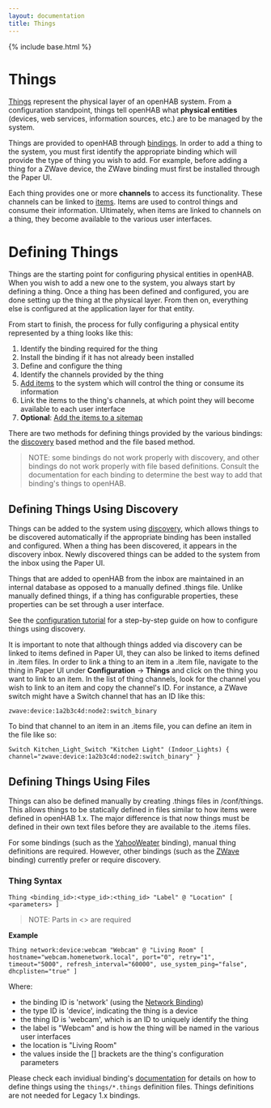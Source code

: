 ```yaml
---
layout: documentation
title: Things
---
```


{% include base.html %}

# Things

[Things]({{base}}/concepts/things.html) represent the physical layer of an openHAB system.
From a configuration standpoint, things tell openHAB what **physical entities** (devices, web services, information sources, etc.) are to be managed by the system.

Things are provided to openHAB through [bindings]({{base}}/addons/bindings.html). 
In order to add a thing to the system, you must first identify the appropriate binding which will provide the type of thing you wish to add.
For example, before adding a thing for a ZWave device, the ZWave binding must first be installed through the Paper UI.

Each thing provides one or more **channels** to access its functionality.
These channels can be linked to [items]({{base}}/concepts/items.html). Items are used to control things and consume their information.
Ultimately, when items are linked to channels on a thing, they become available to the various user interfaces.

# Defining Things

Things are the starting point for configuring physical entities in openHAB. 
When you wish to add a new one to the system, you always start by defining a thing.
Once a thing has been defined and configured, you are done setting up the thing at the physical layer.
From then on, everything else is configured at the application layer for that entity.

From start to finish, the process for fully configuring a physical entity represented by a thing looks like this:

1. Identify the binding required for the thing
2. Install the binding if it has not already been installed
3. Define and configure the thing
5. Identify the channels provided by the thing
6. [Add items]({{base}}/configuration/items.html) to the system which will control the thing or consume its information
7. Link the items to the thing's channels, at which point they will become available to each user interface
8. **Optional**: [Add the items to a sitemap]({{base}}/configuration/sitemaps.html)

There are two methods for defining things provided by the various bindings: the [discovery]({{base}}/concepts/discovery.html) based method and the file based method.

> NOTE: some bindings do not work properly with discovery, and other bindings do not work properly with file based definitions.
> Consult the documentation for each binding to determine the best way to add that binding's things to openHAB.

## Defining Things Using Discovery

Things can be added to the system using [discovery]({{base}}/concepts/discovery.html), which allows things to be discovered automatically if the appropriate binding has been installed and configured.
When a thing has been discovered, it appears in the discovery inbox. 
Newly discovered things can be added to the system from the inbox using the Paper UI.

Things that are added to openHAB from the inbox are maintained in an internal database as opposed to a manually defined .things file.
Unlike manually defined things, if a thing has configurable properties, these properties can be set through a user interface.  

See the [configuration tutorial]({{base}}/tutorials/beginner/configuration.html) for a step-by-step guide on how to configure things using discovery.

It is important to note that although things added via discovery can be linked to items defined in Paper UI, they can also be linked to items defined in .item files.
In order to link a thing to an item in a .item file, navigate to the thing in Paper UI under **Configuration** -> **Things** and click on the thing you want to link to an item.
In the list of thing channels, look for the channel you wish to link to an item and copy the channel's ID.
For instance, a ZWave switch might have a Switch channel that has an ID like this:

```xtend
zwave:device:1a2b3c4d:node2:switch_binary
```

To bind that channel to an item in an .items file, you can define an item in the file like so:

```xtend
Switch Kitchen_Light_Switch "Kitchen Light" (Indoor_Lights) { channel="zwave:device:1a2b3c4d:node2:switch_binary" }
```

## Defining Things Using Files

Things can also be defined manually by creating .things files in /conf/things.
This allows things to be statically defined in files similar to how items were defined in openHAB 1.x. 
The major difference is that now things must be defined in their own text files before they are available to the .items files.

For some bindings (such as the [YahooWeater]({{base}}/addons/bindings/yahooweather/readme.html) binding), manual thing definitions are required.
However, other bindings (such as the [ZWave]({{base}}/addons/bindings/zwave/readme.html) binding) currently prefer or require discovery. 

### Thing Syntax

```xtend
Thing <binding_id>:<type_id>:<thing_id> "Label" @ "Location" [ <parameters> ]
```

>NOTE: Parts in <> are required

**Example**

```xtend
Thing network:device:webcam "Webcam" @ "Living Room" [ hostname="webcam.homenetwork.local", port="0", retry="1", timeout="5000", refresh_interval="60000", use_system_ping="false", dhcplisten="true" ]
```

Where:
* the binding ID is 'network' (using the [Network Binding]({{base}}/addons/bindings/network/readme.html))
* the type ID is 'device', indicating the thing is a device
* the thing ID is 'webcam', which is an ID to uniquely identify the thing
* the label is "Webcam" and is how the thing will be named in the various user interfaces
* the location is "Living Room"
* the values inside the [] brackets are the thing's configuration parameters

Please check each invidiual binding's [documentation]({{base}}/addons/bindings.html) for details on how to define things using the `things/*.things` definition files.
Things definitions are not needed for Legacy 1.x bindings.